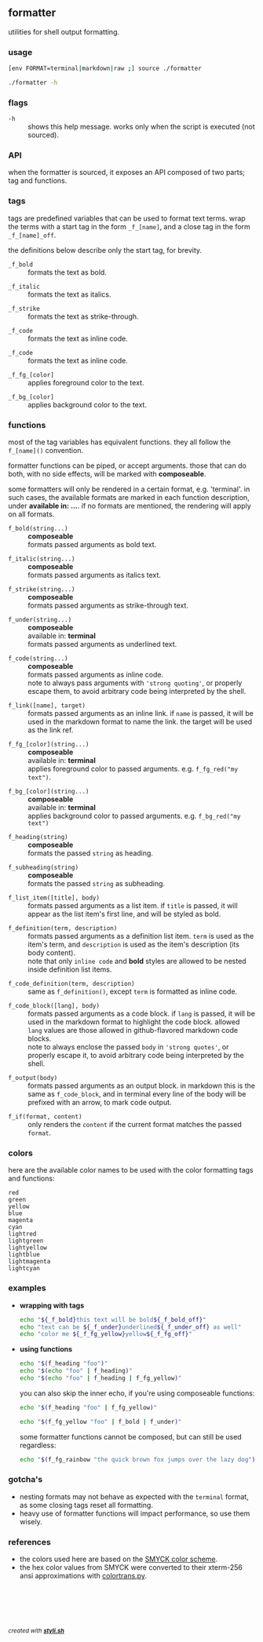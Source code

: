 
## formatter

utilities for shell output formatting.

### usage

```sh
[env FORMAT=terminal|markdown|raw ;] source ./formatter
```

```sh
./formatter -h
```

### flags

<dl>
	<dt><code>-h</code></dt>
	<dd>shows this help message. works only when the script is executed (not sourced).<br/></dd>
</dl>

### API
 
when the formatter is sourced, it exposes an API composed of two parts; tag and functions.

### tags 

tags are predefined variables that can be used to format text terms.
wrap the terms with a start tag in the form `_f_[name]`, and a close tag in the form `_f_[name]_off`.

the definitions below describe only the start tag, for brevity.

<dl>
	<dt><code>_f_bold</code></dt>
	<dd>formats the text as bold.<br/></dd>
</dl>

<dl>
	<dt><code>_f_italic</code></dt>
	<dd>formats the text as italics.<br/></dd>
</dl>

<dl>
	<dt><code>_f_strike</code></dt>
	<dd>formats the text as strike-through.<br/></dd>
</dl>

<dl>
	<dt><code>_f_code</code></dt>
	<dd>formats the text as inline code.<br/></dd>
</dl>

<dl>
	<dt><code>_f_code</code></dt>
	<dd>formats the text as inline code.<br/></dd>
</dl>

<dl>
	<dt><code>_f_fg_[color]</code></dt>
	<dd>applies foreground color to the text.<br/></dd>
</dl>

<dl>
	<dt><code>_f_bg_[color]</code></dt>
	<dd>applies background color to the text.<br/></dd>
</dl>

### functions 

most of the tag variables has equivalent functions. they all follow the `f_[name]()` convention.

formatter functions can be piped, or accept arguments. those that can do both, 
with no side effects, will be marked with **composeable**.

some formatters will only be rendered in a certain format, e.g. 'terminal'. in such cases, the available formats are marked in each function description, under **available in: ...**.
if no formats are mentioned, the rendering will apply on all formats.

<dl>
	<dt><code>f_bold(string...)</code></dt>
	<dd><strong>composeable</strong><br/>
formats passed arguments as bold text.<br/></dd>
</dl>

<dl>
	<dt><code>f_italic(string...)</code></dt>
	<dd><strong>composeable</strong><br/>
formats passed arguments as italics text.<br/></dd>
</dl>

<dl>
	<dt><code>f_strike(string...)</code></dt>
	<dd><strong>composeable</strong><br/>
formats passed arguments as strike-through text.<br/></dd>
</dl>

<dl>
	<dt><code>f_under(string...)</code></dt>
	<dd><strong>composeable</strong><br/>
available in: <strong>terminal</strong><br/>
formats passed arguments as underlined text.<br/></dd>
</dl>

<dl>
	<dt><code>f_code(string...)</code></dt>
	<dd><strong>composeable</strong><br/>
formats passed arguments as inline code.<br/>
note to always pass arguments with <code>'strong quoting'</code>, or properly escape them, to avoid arbitrary code being interpreted by the shell.<br/></dd>
</dl>

<dl>
	<dt><code>f_link([name], target)</code></dt>
	<dd>formats passed arguments as an inline link. if <code>name</code> is passed, it will be used in the markdown format to name the link. the target will be used as the link ref.<br/></dd>
</dl>

<dl>
	<dt><code>f_fg_[color](string...)</code></dt>
	<dd><strong>composeable</strong><br/>
available in: <strong>terminal</strong><br/>
applies foreground color to passed arguments. e.g. <code>f_fg_red("my text")</code>.<br/></dd>
</dl>

<dl>
	<dt><code>f_bg_[color](string...)</code></dt>
	<dd><strong>composeable</strong><br/>
available in: <strong>terminal</strong><br/>
applies background color to passed arguments. e.g. <code>f_bg_red("my text")</code><br/></dd>
</dl>

<dl>
	<dt><code>f_heading(string)</code></dt>
	<dd><strong>composeable</strong><br/>
formats the passed <code>string</code> as heading.<br/></dd>
</dl>

<dl>
	<dt><code>f_subheading(string)</code></dt>
	<dd><strong>composeable</strong><br/>
formats the passed <code>string</code> as subheading.<br/></dd>
</dl>

<dl>
	<dt><code>f_list_item([title], body)</code></dt>
	<dd>formats passed arguments as a list item. if <code>title</code> is passed, it will appear as the list item's first line, and will be styled as bold.<br/></dd>
</dl>

<dl>
	<dt><code>f_definition(term, description)</code></dt>
	<dd>formats passed arguments as a definition list item. <code>term</code> is used as the item's term, and <code>description</code> is used as the item's description (its body content).<br/>
note that only <code>inline code</code> and <strong>bold</strong> styles are allowed to be nested inside definition list items.<br/></dd>
</dl>

<dl>
	<dt><code>f_code_definition(term, description)</code></dt>
	<dd>same as <code>f_definition()</code>, except <code>term</code> is formatted as inline code.<br/></dd>
</dl>

<dl>
	<dt><code>f_code_block([lang], body)</code></dt>
	<dd>formats passed arguments as a code block. if <code>lang</code> is passed, it will be used in the markdown format to highlight the code block. allowed <code>lang</code> values are those allowed in github-flavored markdown code blocks.<br/>
note to always enclose the passed <code>body</code> in <code>'strong quotes'</code>, or properly escape it, to avoid arbitrary code being interpreted by the shell.<br/></dd>
</dl>

<dl>
	<dt><code>f_output(body)</code></dt>
	<dd>formats passed arguments as an output block. in markdown this is the same as <code>f_code_block</code>, and in terminal every line of the body will be prefixed with an arrow, to mark code output.<br/></dd>
</dl>

<dl>
	<dt><code>f_if(format, content)</code></dt>
	<dd>only renders the <code>content</code> if the current format matches the passed <code>format</code>.<br/></dd>
</dl>

### colors

here are the available color names to be used with the color formatting tags and functions:

```
red
green
yellow
blue
magenta
cyan
lightred
lightgreen
lightyellow
lightblue
lightmagenta
lightcyan
```

### examples

- **wrapping with tags**  
  ```sh
  echo "${_f_bold}this text will be bold${_f_bold_off}"
  echo "text can be ${_f_under}underlined${_f_under_off} as well"
  echo "color me ${_f_fg_yellow}yellow${_f_fg_off}"
  ```

- **using functions**  
  ```sh
  echo "$(f_heading "foo")"
  echo "$(echo "foo" | f_heading)"
  echo "$(echo "foo" | f_heading | f_fg_yellow)"
  ```
  
  you can also skip the inner echo, if you're using composeable functions:
  
  ```sh
  echo "$(f_heading "foo" | f_fg_yellow)"
  ```
  
  
  ```sh
  echo "$(f_fg_yellow "foo" | f_bold | f_under)"
  ```
  
  
  some formatter functions cannot be composed, but can still be used regardless:
  
  ```sh
  echo "$(f_fg_rainbow "the quick brown fox jumps over the lazy dog")"
  ```
  

### gotcha's

- nesting formats may not behave as expected with the `terminal` format, as some closing tags reset all formatting.
- heavy use of formatter functions will impact performance, so use them wisely.

### references

- the colors used here are based on the [SMYCK color scheme](http://color.smyck.org/).
- the hex color values from SMYCK were converted to their xterm-256 ansi approximations with [colortrans.py](https://gist.github.com/MicahElliott/719710).



<br/><br/>
---
<sup><i>created with <b><a href="https://github.com/eliranmal/styli.sh">styli.sh</a></b></i></sup>
